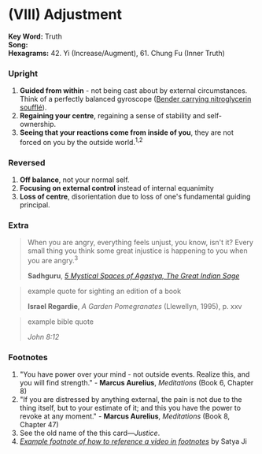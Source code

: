 # (VIII) Adjustment

**Key Word:** Truth  
**Song:**   
**Hexagrams:** 42. Yi (Increase/Augment), 61. Chung Fu (Inner Truth)



### Upright

1) **Guided from within** - not being cast about by external circumstances. Think of a perfectly balanced gyroscope ([Bender carrying nitroglycerin soufflé](https://www.youtube.com/watch?v=7ztF8lqZjHI)).
2) **Regaining your centre**, regaining a sense of stability and self-ownership.
3) **Seeing that your reactions come from inside of you**, they are not forced on you by the outside world.<sup>1,2</sup>



### Reversed

1) **Off balance**, not your normal self.
2) **Focusing on external control** instead of internal equanimity
3) **Loss of centre**, disorientation due to loss of one's fundamental guiding principal.



### Extra

>When you are angry, everything feels unjust, you know, isn't it? Every small thing you think some great injustice is happening to you when you are angry.<sup>3</sup>
>
>**Sadhguru**, [*5 Mystical Spaces of Agastya, The Great Indian Sage*](https://www.youtube.com/watch?v=wv-aai4rw5I&t=411s)

>example quote for sighting an edition of a book
>
>**Israel Regardie**, *A Garden Pomegranates* (Llewellyn, 1995), p. xxv

>example bible quote
>
>*John 8:12*



### Footnotes

1. "You have power over your mind - not outside events. Realize this, and you will find strength." - **Marcus Aurelius**, *Meditations* (Book 6, Chapter 8)
2. "If you are distressed by anything external, the pain is not due to the thing itself, but to your estimate of it; and this you have the power to revoke at any moment." - **Marcus Aurelius**, *Meditations* (Book 8, Chapter 47)
3. See the old name of the this card—*Justice*.
4. [*Example footnote of how to reference a video in footnotes*](https://www.youtube.com/watch?v=fj2uWxn_8SQ) by Satya Ji


